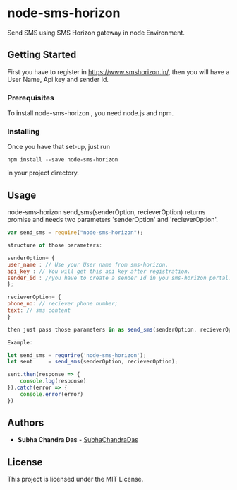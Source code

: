 # node-sms-horizon

Send SMS using SMS Horizon gateway in node Environment.

## Getting Started

First you have to register in https://www.smshorizon.in/, then you will have a User Name, Api key and sender Id.

### Prerequisites

To install node-sms-horizon , you need node.js and npm.

### Installing

Once you have that set-up, just run

```
npm install --save node-sms-horizon
```
 in your project directory.


## Usage

node-sms-horizon send_sms(senderOption, recieverOption) returns promise and
needs two parameters 'senderOption' and 'recieverOption'.
```javascript
var send_sms = require("node-sms-horizon");

structure of those parameters:

senderOption= {
user_name : // Use your User name from sms-horizon. 
api_key : // You will get this api key after registration. 
sender_id : //you have to create a sender Id in you sms-horizon portal. 
};

recieverOption= {
phone_no: // reciever phone number;
text: // sms content
}

then just pass those parameters in as send_sms(senderOption, recieverOption).

Example:

let send_sms = requrire('node-sms-horizon');
let sent     = send_sms(senderOption, recieverOption);

sent.then(response => {
    console.log(response)
}).catch(error => {
    console.error(error)
})

```

## Authors

* **Subha Chandra Das** - [SubhaChandraDas](https://github.com/SubhaChandraDas)

## License

This project is licensed under the MIT License.

